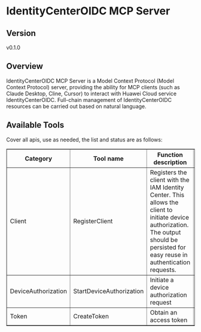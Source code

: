 # IdentityCenterOIDC MCP Server


## Version
v0.1.0

## Overview

IdentityCenterOIDC MCP Server is a Model Context Protocol (Model Context Protocol) server, providing the ability for MCP clients (such as Claude Desktop, Cline, Cursor) to interact with Huawei Cloud service IdentityCenterOIDC. Full-chain management of IdentityCenterOIDC resources can be carried out based on natural language.

## Available Tools
Cover all apis, use as needed, the list and status are as follows:

<html> 
<head></head> 
<body> 
<table border="1" cellspacing="0" cellpadding="5"> 
<tbody> 
<tr> 
<th>Category</th> 
<th>Tool name</th> 
<th>Function description</th> 
<th>Status</th> 
</tr> 
<tr> 
<td rowspan="1">Client</td> <td>RegisterClient</td>
<td>Registers the client with the IAM Identity Center. This allows the client to initiate device authorization. The output should be persisted for easy reuse in authentication requests.
<td>To be tested</td>
</tr>
<tr>
<td rowspan="1">DeviceAuthorization</td>
<td>StartDeviceAuthorization</td>
<td>Initiate a device authorization request</td>
<td>To be tested</td>
</tr>
<tr>
<td rowspan="1">Token</td>
<td>CreateToken</td>
<td>Obtain an access token</td>
<td>To be tested</td>
</tr>
</tbody>
</table>
</body>
</html>
